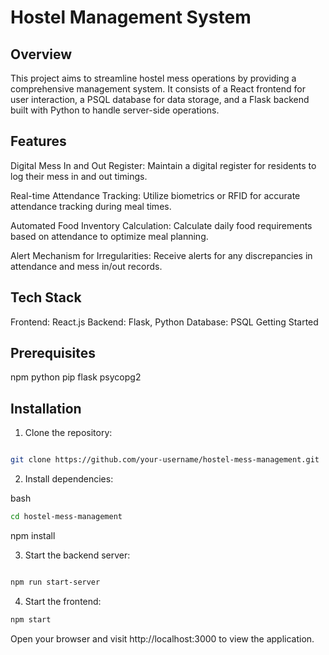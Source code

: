 
# Hostel Management System

## Overview

This project aims to streamline hostel mess operations by providing a comprehensive management system. It consists of a React frontend for user interaction, a PSQL database for data storage, and a Flask backend built with Python to handle server-side operations.

## Features

Digital Mess In and Out Register: Maintain a digital register for residents to log their mess in and out timings.

Real-time Attendance Tracking: Utilize biometrics or RFID for accurate attendance tracking during meal times.

Automated Food Inventory Calculation: Calculate daily food requirements based on attendance to optimize meal planning.

Alert Mechanism for Irregularities: Receive alerts for any discrepancies in attendance and mess in/out records.

## Tech Stack

Frontend: React.js
Backend: Flask, Python
Database: PSQL
Getting Started

## Prerequisites

npm 
python
pip
flask
psycopg2

## Installation
1. Clone the repository:

```bash

git clone https://github.com/your-username/hostel-mess-management.git
```

2. Install dependencies:

bash
```bash
cd hostel-mess-management
```
npm install

3. Start the backend server:

```bash

npm run start-server
````
4. Start the frontend:

```bash
npm start
```
Open your browser and visit http://localhost:3000 to view the application.


